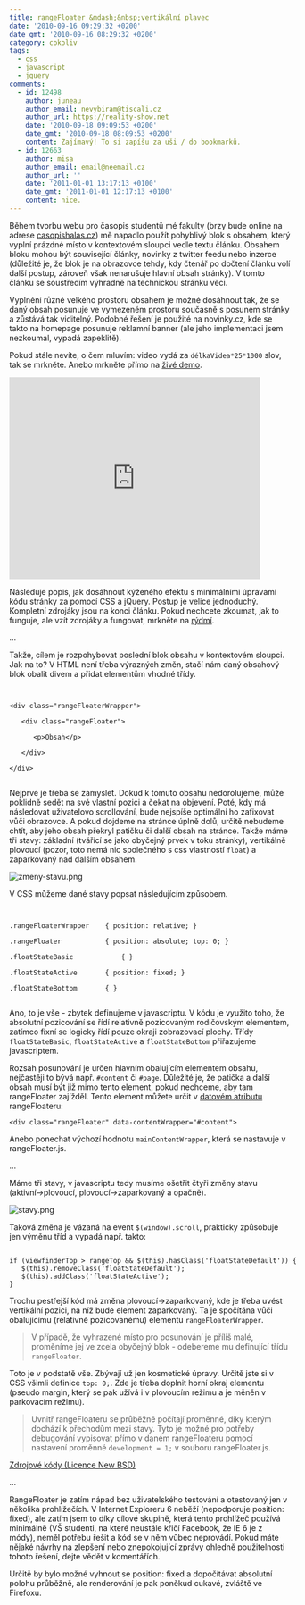 ```yaml
---
title: rangeFloater &mdash;&nbsp;vertikální plavec
date: '2010-09-16 09:29:32 +0200'
date_gmt: '2010-09-16 08:29:32 +0200'
category: cokoliv
tags:
  - css
  - javascript
  - jquery
comments:
  - id: 12498
    author: juneau
    author_email: nevybiram@tiscali.cz
    author_url: https://reality-show.net
    date: '2010-09-18 09:09:53 +0200'
    date_gmt: '2010-09-18 08:09:53 +0200'
    content: Zajímavý! To si zapíšu za uši / do bookmarků.
  - id: 12663
    author: misa
    author_email: email@neemail.cz
    author_url: ''
    date: '2011-01-01 13:17:13 +0100'
    date_gmt: '2011-01-01 12:17:13 +0100'
    content: nice.
---
```

<p>Během tvorbu webu pro časopis studentů mé fakulty (brzy bude online na adrese <a href="https://casopishalas.cz">casopishalas.cz</a>) mě napadlo použít pohyblivý blok s obsahem, který vyplní prázdné místo v kontextovém sloupci vedle textu článku. Obsahem bloku mohou být související články, novinky z twitter feedu nebo inzerce (důležité je, že blok je na obrazovce tehdy, kdy čtenář po dočtení článku volí další postup, zároveň však nenarušuje hlavní obsah stránky). V tomto článku se soustředím výhradně na technickou stránku věci.</p>
<p>Vyplnění různě velkého prostoru obsahem je možné dosáhnout tak, že se daný obsah posunuje ve vymezeném prostoru současně s posunem stránky a zůstává tak viditelný. Podobné řešení je použité na novinky.cz, kde se takto na homepage posunuje reklamní banner (ale jeho implementaci jsem nezkoumal, vypadá zapeklitě).</p>
<p>Pokud stále nevíte, o čem mluvím: video vydá za <code>délkaVidea*25*1000</code> slov, tak se mrkněte. Anebo mrkněte přímo na <a href="https://jan-martinek.com/rangeFloater/demo/">živé demo</a>.</p>
<p><object width="450" height="362"><param name="movie" value="https://www.youtube.com/v/kWN1h_O_2Po?fs=1&amp;hl=en_US&amp;rel=0&amp;hd=1"></param><param name="allowFullScreen" value="true"></param><param name="allowscriptaccess" value="always"></param><embed src="https://www.youtube.com/v/kWN1h_O_2Po?fs=1&amp;hl=en_US&amp;rel=0&amp;hd=1" type="application/x-shockwave-flash" allowscriptaccess="always" allowfullscreen="true" width="450" height="362"></embed></object></p>
<p>Následuje popis, jak dosáhnout kýženého efektu s minimálními úpravami kódu stránky za pomocí CSS a jQuery. Postup je velice jednoduchý. Kompletní zdrojáky jsou na konci článku. Pokud nechcete zkoumat, jak to funguje, ale vzít zdrojáky a fungovat, mrkněte na <a href="https://jan-martinek.com/rangeFloater/readme.html">rýdmí</a>.</p>
<p class="ellipsisDivider">&hellip;</p>
<p>Takže, cílem je rozpohybovat poslední blok obsahu v kontextovém sloupci. Jak na to? V HTML není třeba výrazných změn, stačí nám daný obsahový blok obalit divem a přidat elementům vhodné třídy.</p>
<p><code><br />
&lt;div class="rangeFloaterWrapper"&gt;<br />
&nbsp;&nbsp;&nbsp;&lt;div class="rangeFloater"&gt;<br />
&nbsp;&nbsp;&nbsp;&nbsp;&nbsp;&nbsp;&lt;p&gt;Obsah&lt;/p&gt;<br />
&nbsp;&nbsp;&nbsp;&lt;/div&gt;<br />
&lt;/div&gt;<br />
</code></p>
<p>Nejprve je třeba se zamyslet. Dokud k tomuto obsahu nedorolujeme, může poklidně sedět na své vlastní pozici a čekat na objevení. Poté, kdy má následovat uživatelovo scrollování, bude nejspíše optimální ho zafixovat vůči obrazovce. A pokud dojdeme na stránce úplně dolů, určitě nebudeme chtít, aby jeho obsah překryl patičku či další obsah na stránce. Takže máme tři stavy: základní (tvářící se jako obyčejný prvek v toku stránky), vertikálně plovoucí (pozor, toto nemá nic společného s css vlastností <code>float</code>) a zaparkovaný nad dalším obsahem.</p>
<p><img src='/assets/migrated/wp-uploads/2010/09/zmeny-stavu.png' alt='zmeny-stavu.png' /></p>
<p>V CSS můžeme dané stavy popsat následujícím způsobem.</p>
<p><code><br />
.rangeFloaterWrapper 	{ position: relative; }<br />
.rangeFloater 			{ position: absolute; top: 0; }<br />
.floatStateBasic			{ }<br />
.floatStateActive 		{ position: fixed; }<br />
.floatStateBottom 		{ }<br />
</code></p>
<p>Ano, to je vše - zbytek definujeme v javascriptu. V kódu je využito toho, že absolutní pozicování se řídí relativně pozicovaným rodičovským elementem, zatímco fixní se logicky řídí pouze okraji zobrazovací plochy. Třídy <code>floatStateBasic</code>, <code>floatStateActive</code> a <code>floatStateBottom</code> přiřazujeme javascriptem.</p>
<p>Rozsah posunování je určen hlavním obalujícím elementem obsahu, nejčastěji to bývá např. <code>#content</code> či <code>#page</code>. Důležité je, že patička a další obsah musí být již mimo tento element, pokud nechceme, aby tam rangeFloater zajížděl. Tento element můžete určit v <a href="https://ejohn.org/blog/html-5-data-attributes/">datovém atributu</a> rangeFloateru: </p>
<p><code style="white-space:nowrap">&lt;div class="rangeFloater" data-contentWrapper="#content"&gt;</code></p>
<p>Anebo ponechat výchozí hodnotu <code>mainContentWrapper</code>, která se nastavuje v rangeFloater.js.</p>
<p class="ellipsisDivider">&hellip;</p>
<p>Máme tři stavy, v javascriptu tedy musíme ošetřit čtyři změny stavu (aktivní&rarr;plovoucí, plovoucí&rarr;zaparkovaný a opačně). </p>
<p><img src='/assets/migrated/wp-uploads/2010/09/stavy.png' alt='stavy.png' /></p>
<p>Taková změna je vázaná na event <code>$(window).scroll</code>, prakticky způsobuje jen výměnu tříd a vypadá např. takto:</p>
<p><code style="white-space:nowrap"><br />
if (viewfinderTop > rangeTop && $(this).hasClass('floatStateDefault')) {<br />
&nbsp;&nbsp;&nbsp;$(this).removeClass('floatStateDefault');<br />
&nbsp;&nbsp;&nbsp;$(this).addClass('floatStateActive');<br />
}<br />
</code></p>
<p>Trochu pestřejší kód má změna plovoucí&rarr;zaparkovaný, kde je třeba uvést vertikální pozici, na níž bude element zaparkovaný. Ta je spočítána vůči obalujícímu (relativně pozicovanému) elementu <code>rangeFloaterWrapper</code>.</p>
<blockquote><p>V případě, že vyhrazené místo pro posunování je příliš malé, proměníme jej ve zcela obyčejný blok - odebereme mu definující třídu <code>rangeFloater</code>.</p></blockquote>
<p>Toto je v podstatě vše. Zbývají už jen kosmetické úpravy. Určitě jste si v CSS všimli definice <code>top: 0;</code>. Zde je třeba doplnit horní okraj elementu (pseudo margin, který se pak užívá i v plovoucím režimu a je měněn v parkovacím režimu). </p>
<blockquote><p>Uvnitř rangeFloateru se průběžně počítají proměnné, díky kterým dochází k přechodům mezi stavy. Tyto je možné pro potřeby debugování vypisovat přímo v daném rangeFloateru pomocí nastavení proměnné <code>development = 1;</code> v souboru rangeFloater.js.</p></blockquote>
<p><a href="https://jan-martinek.com/rangeFloater/rangeFloater.zip">Zdrojové kódy (Licence New BSD)</a></p>
<p class="ellipsisDivider">&hellip;</p>
<p>RangeFloater je zatím nápad bez uživatelského testování a otestovaný jen v několika prohlížečích. V Internet Exploreru 6 neběží (nepodporuje position: fixed), ale zatím jsem to díky cílové skupině, která tento prohlížeč používá minimálně (VŠ studenti, na které neustále křičí Facebook, že IE 6 je z módy), neměl potřebu řešit a kód se v něm vůbec neprovádí. Pokud máte nějaké návrhy na zlepšení nebo znepokojující zprávy ohledně použitelnosti tohoto řešení, dejte vědět v komentářích.</p>
<p>Určitě by bylo možné vyhnout se position: fixed a dopočítávat absolutní polohu průběžně, ale renderování je pak poněkud cukavé, zvláště ve Firefoxu.</p>
